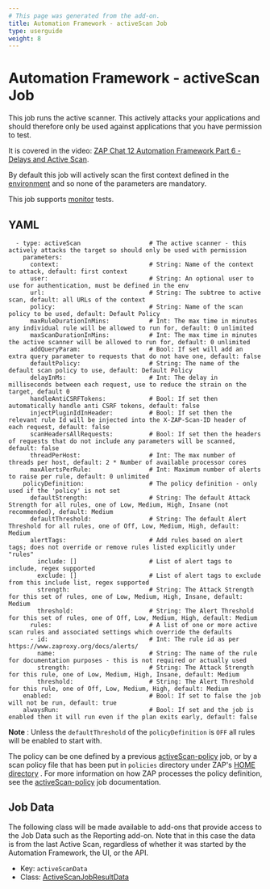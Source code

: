 ```yaml
---
# This page was generated from the add-on.
title: Automation Framework - activeScan Job
type: userguide
weight: 8
---
```


# Automation Framework - activeScan Job

This job runs the active scanner. This actively attacks your applications and should therefore only be used against applications that you have permission to test.


It is covered in the video: [ZAP Chat 12 Automation Framework Part 6 - Delays and Active Scan](https://youtu.be/hcftgjz_Vgc).


By default this job will actively scan the first context defined in the [environment](/docs/desktop/addons/automation-framework/environment/) and so none of the parameters are mandatory.


This job supports [monitor](/docs/desktop/addons/automation-framework/test-monitor/) tests.

## YAML

```
  - type: activeScan                   # The active scanner - this actively attacks the target so should only be used with permission
    parameters:
      context:                         # String: Name of the context to attack, default: first context
      user:                            # String: An optional user to use for authentication, must be defined in the env
      url:                             # String: The subtree to active scan, default: all URLs of the context
      policy:                          # String: Name of the scan policy to be used, default: Default Policy
      maxRuleDurationInMins:           # Int: The max time in minutes any individual rule will be allowed to run for, default: 0 unlimited
      maxScanDurationInMins:           # Int: The max time in minutes the active scanner will be allowed to run for, default: 0 unlimited
      addQueryParam:                   # Bool: If set will add an extra query parameter to requests that do not have one, default: false
      defaultPolicy:                   # String: The name of the default scan policy to use, default: Default Policy
      delayInMs:                       # Int: The delay in milliseconds between each request, use to reduce the strain on the target, default 0
      handleAntiCSRFTokens:            # Bool: If set then automatically handle anti CSRF tokens, default: false
      injectPluginIdInHeader:          # Bool: If set then the relevant rule Id will be injected into the X-ZAP-Scan-ID header of each request, default: false
      scanHeadersAllRequests:          # Bool: If set then the headers of requests that do not include any parameters will be scanned, default: false
      threadPerHost:                   # Int: The max number of threads per host, default: 2 * Number of available processor cores
      maxAlertsPerRule:                # Int: Maximum number of alerts to raise per rule, default: 0 unlimited
    policyDefinition:                  # The policy definition - only used if the 'policy' is not set
      defaultStrength:                 # String: The default Attack Strength for all rules, one of Low, Medium, High, Insane (not recommended), default: Medium
      defaultThreshold:                # String: The default Alert Threshold for all rules, one of Off, Low, Medium, High, default: Medium
      alertTags:                       # Add rules based on alert tags; does not override or remove rules listed explicitly under "rules"
        include: []                    # List of alert tags to include, regex supported
        exclude: []                    # List of alert tags to exclude from this include list, regex supported
        strength:                      # String: The Attack Strength for this set of rules, one of Low, Medium, High, Insane, default: Medium
        threshold:                     # String: The Alert Threshold for this set of rules, one of Off, Low, Medium, High, default: Medium
      rules:                           # A list of one or more active scan rules and associated settings which override the defaults
      - id:                            # Int: The rule id as per https://www.zaproxy.org/docs/alerts/
        name:                          # String: The name of the rule for documentation purposes - this is not required or actually used
        strength:                      # String: The Attack Strength for this rule, one of Low, Medium, High, Insane, default: Medium
        threshold:                     # String: The Alert Threshold for this rule, one of Off, Low, Medium, High, default: Medium
    enabled:                           # Bool: If set to false the job will not be run, default: true
    alwaysRun:                         # Bool: If set and the job is enabled then it will run even if the plan exits early, default: false
```

**Note** : Unless the `defaultThreshold` of the `policyDefinition` is `OFF` all rules will be enabled to start with.


The policy can be one defined by a previous [activeScan-policy](/docs/desktop/addons/automation-framework/job-ascanpolicy/) job, or by a scan policy file
that has been put in `policies` directory under ZAP's [HOME directory](/faq/what-is-the-default-directory-that-zap-uses/) .
For more information on how ZAP processes the policy definition, see the [activeScan-policy](/docs/desktop/addons/automation-framework/job-ascanpolicy/) job documentation.

## Job Data

The following class will be made available to add-ons that provide access to the Job Data such as the Reporting add-on. Note that in this case the data is from the last Active Scan, regardless of whether it was started by the Automation Framework, the UI, or the API.

* Key: `activeScanData`
* Class: [ActiveScanJobResultData](https://github.com/zaproxy/zap-extensions/blob/main/addOns/automation/src/main/java/org/zaproxy/addon/automation/jobs/ActiveScanJobResultData.java)
